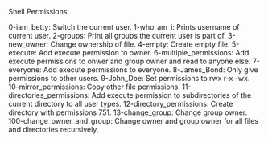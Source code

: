 Shell Permissions

0-iam_betty: Switch the current user.
1-who_am_i: Prints username of current user.
2-groups: Print all groups the current user is part of.
3-new_owner: Change ownership of file.
4-empty: Create empty file.
5-execute: Add execute permission to owner.
6-multiple_permissions: Add execute permissions to onwer and group owner and read to anyone else.
7-everyone: Add execute permissions to everyone.
8-James_Bond: Only give permissions to other users.
9-John_Doe: Set permissions to rwx r-x -wx.
10-mirror_permissions: Copy other file permissions.
11-directories_permissions: Add execute permission to subdirectories of the current directory to all user types.
12-directory_permissions: Create directory with permissions 751.
13-change_group: Change group owner.
100-change_owner_and_group: Change owner and group owner for all files and directories recursively.

